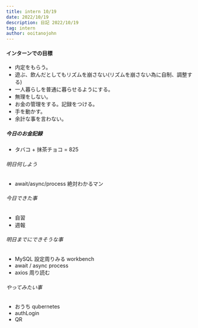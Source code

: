 ```yaml
---
title: intern 10/19
date: 2022/10/19
description: 日記 2022/10/19
tag: intern
author: ooitanojohn
---
```


#### インターンでの目標

- 内定をもらう。
- 遊ぶ、飲んだとしてもリズムを崩さない(リズムを崩さない為に自制、調整する)
- 一人暮らしを普通に暮らせるようにする。
- 無理をしない。
- お金の管理をする。記録をつける。
- 手を動かす。
- 余計な事を言わない。

##### 今日のお金記録

- タバコ + 抹茶チョコ = 825

###### 明日何しよう

- await/async/process 絶対わかるマン

###### 今日できた事

- 自習
- 週報

###### 明日までにできそうな事

- MySQL 設定周りみる workbench
- await / async process
- axios 周り読む

###### やってみたい事

- おうち qubernetes
- authLogin
- QR
